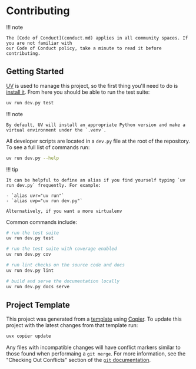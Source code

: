 # Contributing

!!! note

    The [Code of Conduct](conduct.md) applies in all community spaces. If you are not familiar with
    our Code of Conduct policy, take a minute to read it before contributing.

## Getting Started

[UV](https://docs.astral.sh/uv/) is used to manage this project, so the first thing
you'll need to do is [install it](https://docs.astral.sh/uv/getting-started/installation/).
From here you should be able to run the test suite:

```bash
uv run dev.py test
```

!!! note

    By default, UV will install an appropriate Python version and make a virtual environment under the `.venv`.

All developer scripts are located in a `dev.py` file at the root of the repository.
To see a full list of commands run:

```bash
uv run dev.py --help
```

!!! tip

    It can be helpful to define an alias if you find yourself typing `uv run dev.py` frequently. For example:

    - `alias uvr="uv run"`
    - `alias uvp="uv run dev.py"`

    Alternatively, if you want a more virtualenv

Common commands include:

```bash
# run the test suite
uv run dev.py test

# run the test suite with coverage enabled
uv run dev.py cov

# run lint checks on the source code and docs
uv run dev.py lint

# build and serve the documentation locally
uv run dev.py docs serve
```

## Project Template

This project was generated from a [template](https://github.com/rmorshea/python-copier-template)
using [Copier](https://github.com/copier-org/copier). To update this project with the latest
changes from that template run:

```bash
uvx copier update
```

Any files with incompatible changes will have conflict markers similar to those found when
performaing a `git merge`. For more information, see the "Checking Out Conflicts" section
of the [`git` documentation](https://git-scm.com/book/en/v2/Git-Tools-Advanced-Merging).
